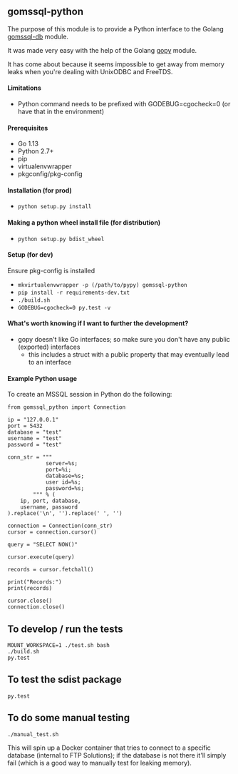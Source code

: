 ## gomssql-python

The purpose of this module is to provide a Python interface to the Golang [gomssql-db](https://github.com/denisenkom/go-mssqldb) module.

It was made very easy with the help of the Golang [gopy](https://github.com/go-python/gopy) module.

It has come about because it seems impossible to get away from memory leaks when you're dealing with UnixODBC and FreeTDS.

#### Limitations

* Python command needs to be prefixed with GODEBUG=cgocheck=0 (or have that in the environment)

#### Prerequisites

* Go 1.13
* Python 2.7+
* pip
* virtualenvwrapper
* pkgconfig/pkg-config

#### Installation (for prod)
* ```python setup.py install``` 

#### Making a python wheel install file (for distribution)
* ```python setup.py bdist_wheel``` 

#### Setup (for dev)
Ensure pkg-config is installed

* ```mkvirtualenvwrapper -p (/path/to/pypy) gomssql-python``` 
* ```pip install -r requirements-dev.txt```
* ```./build.sh```
* ```GODEBUG=cgocheck=0 py.test -v```

#### What's worth knowing if I want to further the development?

* gopy doesn't like Go interfaces; so make sure you don't have any public (exported) interfaces
    * this includes a struct with a public property that may eventually lead to an interface

#### Example Python usage

To create an MSSQL session in Python do the following:

```
from gomssql_python import Connection

ip = "127.0.0.1"
port = 5432
database = "test"
username = "test"
password = "test"

conn_str = """
            server=%s;
            port=%i;
            database=%s;
            user id=%s;
            password=%s;
        """ % (
    ip, port, database,
    username, password
).replace('\n', '').replace(' ', '')

connection = Connection(conn_str)
cursor = connection.cursor()

query = "SELECT NOW()"

cursor.execute(query)

records = cursor.fetchall()

print("Records:")
print(records)

cursor.close()
connection.close()
```

## To develop / run the tests

    MOUNT_WORKSPACE=1 ./test.sh bash
    ./build.sh
    py.test
    
## To test the sdist package

    py.test
    
## To do some manual testing

    ./manual_test.sh

This will spin up a Docker container that tries to connect to a specific database (internal to FTP Solutions); if the database is not
there it'll simply fail (which is a good way to manually test for leaking memory).
